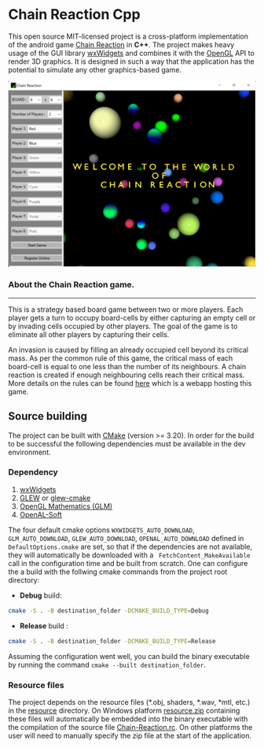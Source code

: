 Chain Reaction Cpp
==================

This open source MIT-licensed project is a cross-platform implementation of the android game [Chain Reaction](https://brilliant.org/wiki/chain-reaction-game/) in **C++**. The project makes heavy usage of the GUI library [wxWidgets](https://www.wxwidgets.org/) and combines it with the [OpenGL](https://www.opengl.org/) API to render 3D graphics. It is designed in such a way that the application has the potential to simulate any other graphics-based game.

![Application image](/chain-reaction.png)
### About the Chain Reaction game.
_________________________________
This is a strategy based board game between two or more players. Each player gets a turn to occupy board-cells by either capturing an empty cell or by invading cells occupied by other players. The goal of the game is to eliminate all other players by capturing their cells. 

An invasion is caused by filling an already occupied cell beyond its critical mass. As per the common rule of this game, the critical mass of each board-cell is equal to one less than the number of its neighbours. A chain reaction is created if enough neighbouring cells reach their critical mass. More details on the rules can be found [here](https://chainserver.pythonanywhere.com) which is a webapp hosting this game.

Source building
---------------
The project can be built with [CMake](https://cmake.org/) (version >= 3.20). In order for the build to be successful the following dependencies must be available in the dev environment.
### Dependency
1. [wxWidgets](https://www.wxwidgets.org/)
2. [GLEW](https://glew.sourceforge.net/) or [glew-cmake](https://github.com/Perlmint/glew-cmake)
3. [OpenGL Mathematics (GLM)](https://glm.g-truc.net/0.9.9/)
4. [OpenAL-Soft](https://github.com/kcat/openal-soft)

The four default cmake options ```WXWIDGETS_AUTO_DOWNLOAD```, ```GLM_AUTO_DOWNLOAD```, ```GLEW_AUTO_DOWNLOAD```, ```OPENAL_AUTO_DOWNLOAD``` defined in ```DefaultOptions.cmake``` are set, so that if the dependencies are not available, they will automatically be downloaded with a ``` FetchContent_MakeAvailable``` call in the configuration time and be built from scratch. One can configure the a build with the follwing cmake commands from the project root directory:

- **Debug** build: 

```bash
cmake -S . -B destination_folder -DCMAKE_BUILD_TYPE=Debug
```

- **Release** build : 
```bash
cmake -S . -B destination_folder -DCMAKE_BUILD_TYPE=Release
```

Assuming the configuration went well, you can build the binary executable by running the command `cmake --built destination_folder`.

### Resource files
The project depends on the resource files (*.obj, shaders, *.wav, *mtl, etc.) in the [resource](/Chain-Reaction-cpp/src/Resources/resource) directory. On Windows platform [resource.zip](/Chain-Reaction-cpp/src/Resources/resource.zip) containing these files will automatically be embedded into the binary executable with the compilation of the source file [Chain-Reaction.rc](/Chain-Reaction-cpp/src/Chain-Reaction.rc). On other platforms the user will need to manually specify the zip file at the start of the application.
